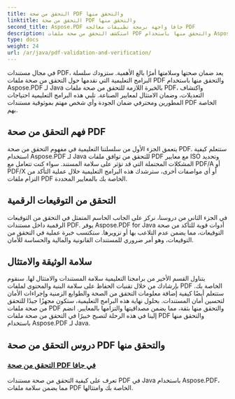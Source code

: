 ```yaml
---
title: التحقق من صحة PDF والتحقق منها
linktitle: التحقق من صحة PDF والتحقق منها
second_title: Aspose.PDF جافا واجهة برمجة تطبيقات معالجة PDF
description: استكشف التحقق من صحة ملفات PDF والتحقق منها باستخدام Aspose.PDF لـ Java. تأكد من سلامة المستندات والامتثال لها في برامجنا التعليمية الشاملة.
type: docs
weight: 24
url: /ar/java/pdf-validation-and-verification/
---
```


في مجال مستندات PDF، يعد ضمان صحتها وسلامتها أمرًا بالغ الأهمية. ستزودك سلسلة البرامج التعليمية التي نقدمها حول التحقق من صحة ملفات PDF والتحقق منها باستخدام Aspose.PDF لـ Java بالخبرة اللازمة للتحقق من صحة ملفات PDF، واكتشاف التعديلات، وضمان الامتثال لمعايير الصناعة. تلبي هذه البرامج التعليمية احتياجات المطورين ومحترفي ضمان الجودة وأي شخص مهتم بموثوقية مستندات PDF الخاصة بهم.

## فهم التحقق من صحة PDF

يتعمق الجزء الأول من سلسلتنا التعليمية في مفهوم التحقق من صحة PDF. ستتعلم كيفية استخدام Aspose.PDF لـ Java للتحقق من توافق ملفات PDF مع معايير ISO وتحديد المشكلات المحتملة التي قد تؤثر على سلامة المستند. سواء كنت تتعامل مع PDF/A أو PDF/X أو أي مواصفات أخرى، سترشدك هذه البرامج التعليمية خلال عملية التأكد من التزام ملفات PDF الخاصة بك بالمعايير المحددة.

## التحقق من التوقيعات الرقمية

في الجزء الثاني من دروسنا، نركز على الجانب الحاسم المتمثل في التحقق من التوقيعات الرقمية داخل مستندات PDF. يوفر Aspose.PDF for Java أدوات قوية للتأكد من صحة التوقيعات، مما يضمن عدم التلاعب بها أو تزويرها. ستكتسب خبرة عملية في التحقق من التوقيعات، وهو أمر ضروري للمستندات القانونية والمالية والحساسة للأمان.

## سلامة الوثيقة والامتثال

يتناول القسم الأخير من برامجنا التعليمية سلامة المستندات والامتثال لها. سنقوم بإرشادك من خلال تقنيات الحفاظ على سلامة البنية والمحتوى لملفات PDF الخاصة بك. ستتعلم أيضًا كيفية إضافة معلومات التحقق من الصحة والطوابع الزمنية وإجراءات الأمان لتحسين أمان المستندات. بحلول نهاية هذه البرامج التعليمية، ستكون مجهزًا جيدًا للتحقق من صحة ملفات PDF والتحقق منها بثقة، مما يضمن مصداقيتها والتزامها بالمعايير. انضم إلينا في هذه الرحلة لتصبح خبيرًا في التحقق من صحة ملفات PDF والتحقق منها باستخدام Aspose.PDF لـ Java.

## دروس التحقق من صحة PDF والتحقق منها
### [التحقق من صحة PDF في جافا](./validate-pdf-in-java/)
تعرف على كيفية التحقق من صحة مستندات PDF في Java باستخدام Aspose.PDF، مما يضمن سلامة ملفات PDF الخاصة بك وامتثالها.